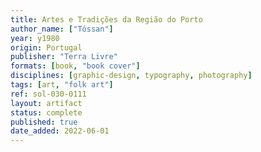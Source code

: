 ```yaml
---
title: Artes e Tradições da Região do Porto
author_name: ["Tóssan"]
year: y1980
origin: Portugal
publisher: "Terra Livre"
formats: [book, "book cover"]
disciplines: [graphic-design, typography, photography]
tags: [art, "folk art"]
ref: sol-030-0111
layout: artifact
status: complete
published: true
date_added: 2022-06-01
---
```


